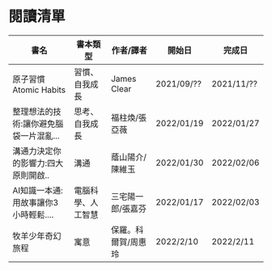 # 閱讀清單
| 書名                                   | 書本類型           | 作者/譯者           | 開始日     | 完成日     |
| -------------------------------------- | ------------------ | ------------------- | ---------- | ---------- |
| 原子習慣 Atomic Habits                 | 習慣、自我成長     | James Clear         | 2021/09/?? | 2021/11/?? |
| 整理想法的技術:讓你避免腦袋一片混亂... | 思考、自我成長     | 福柱煥/張亞薇       | 2022/01/19 | 2022/01/27 |
| 溝通力決定你的影響力:四大原則開啟..    | 溝通               | 蔭山陽介/ 陳維玉    | 2022/01/30 | 2022/02/06 |
| AI知識一本通:用故事讓你3小時輕鬆....   | 電腦科學、人工智慧 | 三宅陽一郎/張嘉芬   | 2022/01/17 | 2022/02/03 |
| 牧羊少年奇幻旅程                       | 寓意               | 保羅。科爾賀/周惠玲 | 2022/2/10  | 2022/2/11  |
